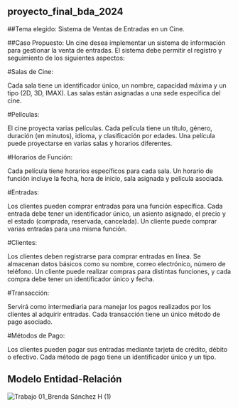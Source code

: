 ## proyecto_final_bda_2024
##Tema elegido: Sistema de Ventas de Entradas en un Cine.

##Caso Propuesto:
Un cine desea implementar un sistema de información para gestionar la venta de entradas. El sistema debe permitir el registro y seguimiento de los siguientes aspectos:

#Salas de Cine:

Cada sala tiene un identificador único, un nombre, capacidad máxima y un tipo (2D, 3D, IMAX). Las salas están asignadas a una sede específica del cine.

#Películas:

El cine proyecta varias películas. Cada película tiene un título, género, duración (en minutos), idioma, y clasificación por edades. Una película puede proyectarse en varias salas y horarios diferentes.

#Horarios de Función:

Cada película tiene horarios específicos para cada sala. Un horario de función incluye la fecha, hora de inicio, sala asignada y película asociada.

#Entradas:

Los clientes pueden comprar entradas para una función específica. Cada entrada debe tener un identificador único, un asiento asignado, el precio y el estado (comprada, reservada, cancelada). Un cliente puede comprar varias entradas para una misma función.

#Clientes:

Los clientes deben registrarse para comprar entradas en línea. Se almacenan datos básicos como su nombre, correo electrónico, número de teléfono. Un cliente puede realizar compras para distintas funciones, y cada compra debe tener un identificador único y fecha.

#Transacción:

Servirá como intermediaria para manejar los pagos realizados por los clientes al adquirir entradas. Cada transacción tiene un único método de pago asociado.

#Métodos de Pago:

Los clientes pueden pagar sus entradas mediante tarjeta de crédito, débito o efectivo. Cada método de pago tiene un identificador único y un tipo.

## Modelo Entidad-Relación
![Trabajo 01_Brenda Sánchez H  (1)](https://github.com/user-attachments/assets/ab36be10-dcdd-47d0-a603-6ccc2466cd6e)


